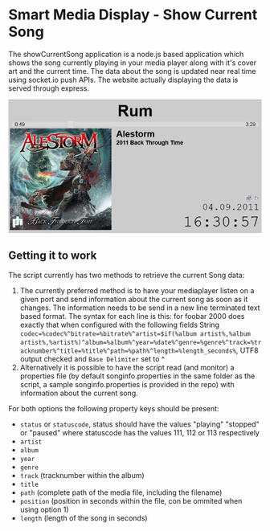 Smart Media Display - Show Current Song
============================================

The showCurrentSong application is a node.js based application which shows the song currently
playing in your media player along with it's cover art and the current time.
The data about the song is updated near real time using socket.io push APIs.
The website actually displaying the data is served through express.

![Screenshot](https://github.com/FrzMe/smartdisplay-media/blob/master/Screenshot.png?raw=true "The webapp showing a playing song")

Getting it to work
-------------------------------------------
The script currently has two methods to retrieve the current Song data:

1. The currently preferred method is to have your mediaplayer listen on a given port and send information about the current song as soon as it changes.
   The information needs to be send in a new line terminated text based format. The syntax for each line is this:
   for foobar 2000 does exactly that when configured with the following fields String
   `codec=%codec%^bitrate=%bitrate%^artist=$if(%album artist%,%album artist%,%artist%)^album=%album%^year=%date%^genre=%genre%^track=%tracknumber%^title=%title%^path=%path%^length=%length_seconds%`, UTF8 output checked and `Base Delimiter` set to ^
2. Alternatively it is possible to have the script read (and monitor) a properties file (by default songinfo.properties in the same folder as the script, a sample songinfo.properties is provided in the repo) with information about the current song. 

For both options the following property keys should be present:

 * `status` or `statuscode`, status should have the values "playing" "stopped" or "paused" where statuscode has the values 111, 112 or 113 respectively
 * `artist`
 * `album`
 * `year`
 * `genre`
 * `track` (tracknumber within the album)
 * `title`
 * `path` (complete path of the media file, including the filename)
 * `position` (position in seconds within the file, con be ommited when using option 1)
 * `length` (length of the song in seconds)